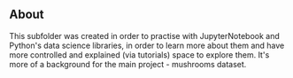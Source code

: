 ## About
This subfolder was created in order to practise with JupyterNotebook and Python's data science libraries, in order to learn more about them and have more controlled and explained (via tutorials) space to explore them. It's more of a background for the main project - mushrooms dataset.  